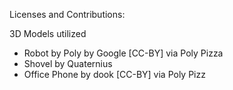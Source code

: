Licenses and Contributions:

3D Models utilized
- Robot by Poly by Google [CC-BY] via Poly Pizza
- Shovel by Quaternius
- Office Phone by dook [CC-BY] via Poly Pizz
